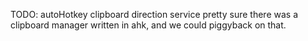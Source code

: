 TODO:
        autoHotkey clipboard direction service
            pretty sure there was a clipboard manager written in ahk, and we could piggyback on that.